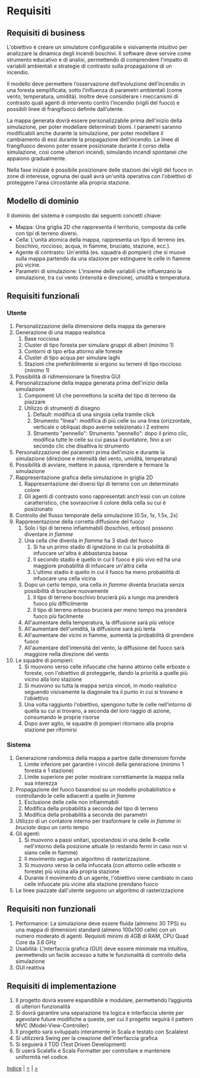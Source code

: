 # Requisiti

## Requisiti di business
   L'obiettivo è creare un simulatore configurabile e visivamente intuitivo per analizzare la dinamica degli incendi boschivi.
   Il software deve servire come strumento educativo e di analisi, permettendo di comprendere l'impatto di variabili ambientali e strategie di contrasto sulla propagazione di un incendio.

   Il modello deve permettere l’osservazione dell’evoluzione dell’incendio in una foresta semplificata, sotto l’influenza di parametri ambientali (come vento, temperatura, umidità).
   Inoltre deve considerare i meccanismi di contrasto quali agenti di intervento contro l’incendio (vigili del fuoco) e possibili linee di frangifuoco definite dall’utente.

   La mappa generata dovrà essere personalizzabile prima dell'inizio della simulazione, per poter modellare determinati biomi.
   I parametri saranno modificabili anche durante la simulazione, per poter modellare il cambiamento di essi durante la propagazione dell'incendio.
   Le linee di frangifuoco devono poter essere posizionate durante il corso della simulazione, così come ulteriori incendi, simulando incendi spontanei che appaiono gradualmente.

   Nella fase iniziale è possibile posizionare delle stazioni dei vigili del fuoco in zone di interesse, ognuna dei quali avrà un'unità operativa con l'obiettivo di proteggere l'area circostante alla propria stazione.

## Modello di dominio
   Il dominio del sistema è composto dai seguenti concetti chiave:
- Mappa: Una griglia 2D che rappresenta il territorio, composta da celle con tipi di terreno diversi.
- Cella: L'unità atomica della mappa, rappresenta un tipo di terreno (es. boschivo, roccioso, acqua, in fiamme, bruciato, stazione, ecc.).
- Agente di contrasto: Un'entità (es. squadra di pompieri) che si muove sulla mappa partendo da una stazione per estinguere le celle in fiamme più vicine.
- Parametri di simulazione: L'insieme delle variabili che influenzano la simulazione, tra cui vento (intensità e direzione), umidità e temperatura.

## Requisiti funzionali
### Utente
1. Personalizzazione della dimensione della mappa da generare
2. Generazione di una mappa realistica
   1. Base rocciosa
   2. Cluster di tipo foresta per simulare gruppi di alberi (minimo 1)
   3. Contorni di tipo erba attorno alle foreste
   4. Cluster di tipo acqua per simulare laghi
   5. Stazioni che preferibilmente si ergono su terreni di tipo roccioso (minimo 1)
3. Possibilità di ridimensionare la finestra GUI
4. Personalizzazione della mappa generata prima dell'inizio della simulazione
   1. Componenti UI che permettono la scelta del tipo di terreno da piazzare
   2. Utilizzo di strumenti di disegno
      1. Default: modifica di una singola cella tramite click
      2. Strumento "linea": modifica di più celle su una linea (orizzontale, verticale o obliqua) dopo averne selezionato i 2 estremi
      3. Strumento "pennello": Strumento "pennello": dopo il primo clic, modifica tutte le celle su cui passa il puntatore, fino a un secondo clic che disattiva lo strumento
5. Personalizzazione dei parametri prima dell'inizio e durante la simulazione (direzione e intensità del vento, umidità, temperatura)
6. Possibilità di avviare, mettere in pausa, riprendere e fermare la simulazione
7. Rappresentazione grafica della simulazione in griglia 2D
   1. Rappresentazione dei diversi tipi di terreno con un determinato colore
   2. Gli agenti di contrasto sono rappresentati anch'essi con un colore caratteristico, che sovrascrive il colore della cella su cui è posizionato
8. Controllo del flusso temporale della simulazione (0.5x, 1x, 1.5x, 2x)
9. Rappresentazione della corretta diffusione del fuoco
   1. Solo i tipi di terreno infiammabili (boschivo, erboso) possono diventare _in fiamme_
   2. Una cella che diventa _in fiamme_ ha 3 stadi del fuoco
      1.  Si ha un primo stadio di ignezione in cui la probabilità di infuocare un'altra è abbastanza bassa
      2.  Il secondo stadio è quello in cui il fuoco è più vivo ed ha una maggiore probabilità di infuocare
         un'altra cella
      3. L'ultimo stadio è quello in cui il fuoco ha meno probabilità di infuocare una cella vicina 
   4. Dopo un certo tempo, una cella _in fiamme_ diventa bruciata senza possibilità di bruciare nuovamente
      1. Il tipo di terreno boschivo brucierà più a lungo ma prenderà fuoco più difficilmente
      2. Il tipo di terreno erboso brucierà per meno tempo ma prenderà fuoco più facilmente
   5. All'aumentare della temperatura, la diffusione sarà più veloce
   6. All'aumentare dell'umidità, la diffusione sarà più lenta
   7. All'aumentare dei vicini in fiamme, aumentà la probabilità di prendere fuoco
   8. All'aumentare dell'intensità del vento, la diffusione del fuoco sarà maggiore nella direzione del vento
10. Le squadre di pompieri:
    1. Si muovono verso celle infuocate che hanno attorno celle erboste o foreste, con l'obiettivo di proteggerle, dando la priorità a quelle più vicino alla loro stazione
    2. Si muovono su tutta la mappa senza vincoli, in modo realistico seguendo visivamente la diagonale tra il punto in cui si trovano e l'obiettivo 
    3. Una volta raggiunto l'obiettivo, spengono tutte le celle nell'intorno di quella su cui si trovano, a seconda del loro raggio di azione, consumando le proprie risorse
    4. Dopo aver agito, le squadre di pompieri ritornano alla propria stazione per rifornirsi

### Sistema

1. Generazione randomica della mappa a partire dalle dimensioni fornite
   1. Limite inferiore per garantire i vincoli della generazione (minimo 1 foresta e 1 stazione)
   2. Limite superiore per poter mostrare correttamente la mappa nella sua interezza
2. Propagazione del fuoco basandosi su un modello probabilistico e controllando le celle adiacenti a quelle _in fiamme_
   1. Esclusione delle celle non infiammabili
   2. Modifica della probabilità a seconda del tipo di terreno
   3. Modifica della probabilità a seconda dei parametri
3. Utilizzo di un contatore interno per trasformare le celle _in fiamme_ in _bruciate_ dopo un certo tempo
4. Gli agenti:
   1. Si muovono a passi unitari, spostandosi in una delle 8-celle nell'intorno della posizione attuale (o restando fermi in caso non vi siano celle in fiamme)
   2. Il movimento segue un algoritmo di rasterizzazione.
   3. Si muovono verso la cella infuocata (con attorno celle erboste o foreste) più vicina alla propria stazione
   4. Durante il movimento di un agente, l'obiettivo viene cambiato in caso celle infuocate più vicine alla stazione prendano fuoco
5. Le linee piazzate dall'utente seguono un algoritmo di rasterizzazione

## Requisiti non funzionali

1. Performance: La simulazione deve essere fluida (almneno 30 TPS) su una mappa di dimensioni standard (almeno 100x100 celle) con un numero moderato di agenti.
Requisiti minimi di 4GB di RAM, CPU Quad Core da 3.6 GHz
2. Usabilità: L'interfaccia grafica (GUI) deve essere minimale ma intuitiva, permettendo un facile accesso a tutte le funzionalità di controllo della simulazione
3. GUI reattiva

## Requisiti di implementazione
1. Il progetto dovrà essere espandibile e modulare, permettendo l’aggiunta di ulteriori funzionalità
2. Si dovrà garantire una separazione tra logica e interfaccia utente per agevolare future modifiche a queste, per cui il progetto seguirà il pattern MVC (Model-View-Controller)
3. Il progetto sarà sviluppato interamente in Scala e testato con Scalatest 
4. Si utilizzerà Swing per la creazione dell'interfaccia grafica
5. Si seguierà il TDD (Test Driven Development)
6. Si userà Scalafix e Scala Formatter per controllare e mantenere uniformità nel codice.

[//]: # (7. Si userà SCoverage per monitorare la copertura dei test. )


[Indice](../index.md) |
[<](../1-development-process/index.md) |
[>](../3-architecture/index.md)
